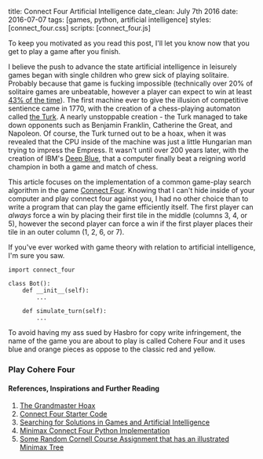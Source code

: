 title: Connect Four Artificial Intelligence
date_clean: July 7th 2016
date: 2016-07-07
tags: [games, python, artificial intelligence]
styles: [connect_four.css]
scripts: [connect_four.js]

To keep you motivated as you read this post, I'll let you know now that you get to play a game after you finish.

I believe the push to advance the state artificial intelligence in leisurely games began with single children who grew sick of playing solitaire. Probably because that game is fucking impossible (technically over 20% of solitaire games are unbeatable, however a player can expect to win at least [43% of the time](http://www.jupiterscientific.org/sciinfo/KlondikeSolitaireReport.html)). The first machine ever to give the illusion of competitive sentience came in 1770, with the creation of a chess-playing automaton called [the Turk](https://en.wikipedia.org/wiki/The_Turk). A nearly unstoppable creation - the Turk managed to take down opponents such as Benjamin Franklin, Catherine the Great, and Napoleon. Of course, the Turk turned out to be a hoax, when it was revealed that  the CPU inside of the machine was just a little Hungarian man trying to impress the Empress. It wasn't until over 200 years later, with the creation of IBM's [Deep Blue](https://en.wikipedia.org/wiki/Deep_Blue_(chess_computer)), that a computer finally beat a reigning world champion in both a game and match of chess.

This article focuses on the implementation of a common game-play search algorithm in the game [Connect Four](https://en.wikipedia.org/wiki/Connect_Four). Knowing that I can't hide inside of your computer and play connect four against you, I had no other choice than to write a program that can play the game efficiently itself. The first player can _always_ force a win by placing their first tile in the middle (columns 3, 4, or 5), however the second player can force a win if the first player places their tile in an outer column (1, 2, 6, or 7).

If you've ever worked with game theory with relation to artificial intelligence, I'm sure you saw.

<pre class="get-away"><code class="language-python">import connect_four

class Bot():
    def __init__(self):
        ...

    def simulate_turn(self):
        ...
</code></pre>


To avoid having my ass sued by Hasbro for copy write infringement, the name of the game you are about to play is called Cohere Four and it uses blue and orange pieces as oppose to the classic red and yellow.

<h3 class="markdown-center">Play Cohere Four</h3>
<div id="game-base">
  <div id="game-table"></div>
</div>

#### References, Inspirations and Further Reading
1. [The Grandmaster Hoax](http://www.theparisreview.org/blog/2012/03/28/the-grandmaster-hoax/)
1. [Connect Four Starter Code](https://codepen.io/coderontheroad/pen/GdxEo)
2. [Searching for Solutions in Games and Artificial Intelligence](http://www.aiexp.info/files/allis-thesis.pdf)
3. [Minimax Connect Four Python Implementation](https://github.com/erikackermann/Connect-Four)
4. [Some Random Cornell Course Assignment that has an illustrated Minimax Tree](http://www.cs.cornell.edu/courses/CS2110/2014sp/assignments/a4/A4ConnectFour.pdf)